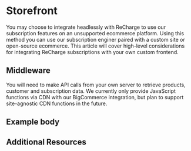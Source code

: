 # Storefront

You may choose to integrate headlessly with ReCharge to use our subscription features on an unsupported ecommerce platform. Using this method you can use our subscription enginer paired with a custom site or open-source ecommerce. This article will cover high-level considerations for integrating ReCharge subscriptions with your own custom frontend. 

## Middleware

You will need to make API calls from your own server to retrieve products, customer and subscription data. We currently only provide JavaScript functions via CDN with our BigCommerce integration, but plan to support site-agnostic CDN functions in the future.

## Example body


## Additional Resources

